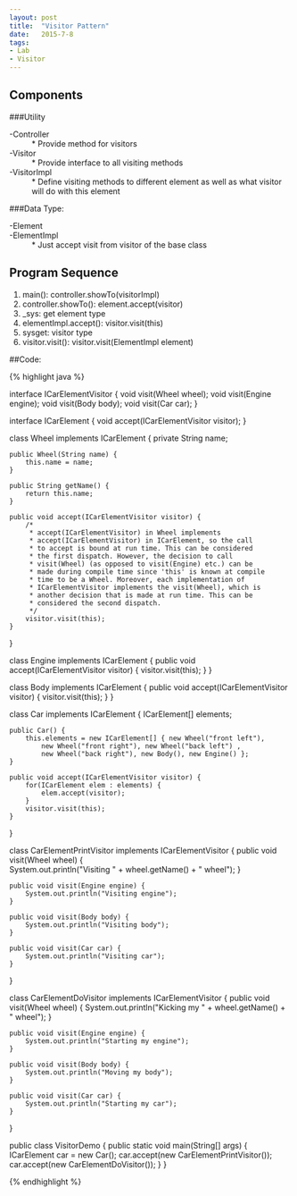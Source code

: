 ```yaml
---
layout: post
title:  "Visitor Pattern"
date:   2015-7-8
tags:
- Lab
- Visitor
---
```



## Components
###Utility
<dl>
  <dt>-Controller</dt>
  <dd>* Provide method for visitors</dd>
  <dt>-Visitor</dt>
  <dd>* Provide interface to all visiting methods</dd>
  
  <dt>-VisitorImpl</dt>
  <dd>* Define visiting methods to different element
as well as what visitor will do with this element</dd>
</dl>
					
###Data Type:
<dl>
	<dt>-Element</dt>
	<dt>-ElementImpl</dt>
	<dd>* Just accept visit from visitor of the base class</dd>
</dl>


	
## Program Sequence
1. main(): controller.showTo(visitorImpl)
2. controller.showTo(): element.accept(visitor)
3. _sys: get element type
4. elementImpl.accept(): visitor.visit(this)
5. sysget: visitor type
6. visitor.visit(): visitor.visit(ElementImpl element)

##Code:

{% highlight java %}

interface ICarElementVisitor {
    void visit(Wheel wheel);
    void visit(Engine engine);
    void visit(Body body);
    void visit(Car car);
}

interface ICarElement {
    void accept(ICarElementVisitor visitor);
}

class Wheel implements ICarElement {
    private String name;

    public Wheel(String name) {
        this.name = name;
    }

    public String getName() {
        return this.name;
    }

    public void accept(ICarElementVisitor visitor) {
        /*
         * accept(ICarElementVisitor) in Wheel implements
         * accept(ICarElementVisitor) in ICarElement, so the call
         * to accept is bound at run time. This can be considered
         * the first dispatch. However, the decision to call
         * visit(Wheel) (as opposed to visit(Engine) etc.) can be
         * made during compile time since 'this' is known at compile
         * time to be a Wheel. Moreover, each implementation of
         * ICarElementVisitor implements the visit(Wheel), which is
         * another decision that is made at run time. This can be
         * considered the second dispatch.
         */
        visitor.visit(this);
    }
}

class Engine implements ICarElement {
    public void accept(ICarElementVisitor visitor) {
        visitor.visit(this);
    }
}

class Body implements ICarElement {
    public void accept(ICarElementVisitor visitor) {
        visitor.visit(this);
    }
}

class Car implements ICarElement {
    ICarElement[] elements;

    public Car() {
        this.elements = new ICarElement[] { new Wheel("front left"),
            new Wheel("front right"), new Wheel("back left") ,
            new Wheel("back right"), new Body(), new Engine() };
    }

    public void accept(ICarElementVisitor visitor) {    
        for(ICarElement elem : elements) {
            elem.accept(visitor);
        }
        visitor.visit(this);    
    }
}

class CarElementPrintVisitor implements ICarElementVisitor {
    public void visit(Wheel wheel) {      
        System.out.println("Visiting " + wheel.getName() + " wheel");
    }

    public void visit(Engine engine) {
        System.out.println("Visiting engine");
    }

    public void visit(Body body) {
        System.out.println("Visiting body");
    }
 
    public void visit(Car car) {      
        System.out.println("Visiting car");
    }
}

class CarElementDoVisitor implements ICarElementVisitor {
    public void visit(Wheel wheel) {
        System.out.println("Kicking my " + wheel.getName() + " wheel");
    }

    public void visit(Engine engine) {
        System.out.println("Starting my engine");
    }

    public void visit(Body body) {
        System.out.println("Moving my body");
    }

    public void visit(Car car) {
        System.out.println("Starting my car");
    }
}

public class VisitorDemo {
    public static void main(String[] args) {
        ICarElement car = new Car();
        car.accept(new CarElementPrintVisitor());
        car.accept(new CarElementDoVisitor());
    }
}

{% endhighlight %}




